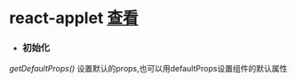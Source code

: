 # react-applet   [查看](https://www.jianshu.com/p/324fd1c124ad)

* ### 初始化
*getDefaultProps()*  设置默认的props,也可以用defaultProps设置组件的默认属性
